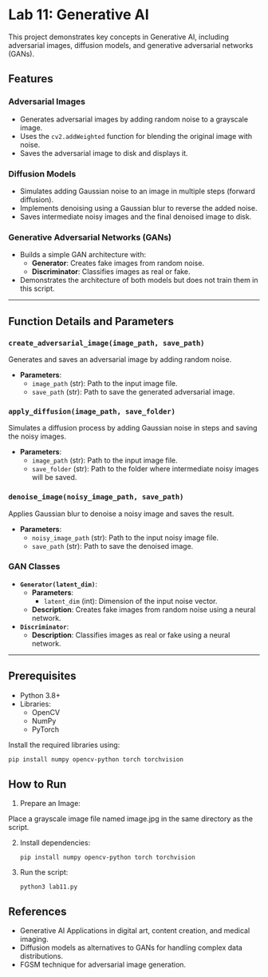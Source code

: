 # Lab 11: Generative AI

This project demonstrates key concepts in Generative AI, including adversarial images, diffusion models, and generative adversarial networks (GANs).

## Features

### Adversarial Images

- Generates adversarial images by adding random noise to a grayscale image.
- Uses the `cv2.addWeighted` function for blending the original image with noise.
- Saves the adversarial image to disk and displays it.

### Diffusion Models

- Simulates adding Gaussian noise to an image in multiple steps (forward diffusion).
- Implements denoising using a Gaussian blur to reverse the added noise.
- Saves intermediate noisy images and the final denoised image to disk.

### Generative Adversarial Networks (GANs)

- Builds a simple GAN architecture with:
  - **Generator**: Creates fake images from random noise.
  - **Discriminator**: Classifies images as real or fake.
- Demonstrates the architecture of both models but does not train them in this script.

---

## Function Details and Parameters

### `create_adversarial_image(image_path, save_path)`

Generates and saves an adversarial image by adding random noise.

- **Parameters**:
  - `image_path` (str): Path to the input image file.
  - `save_path` (str): Path to save the generated adversarial image.

### `apply_diffusion(image_path, save_folder)`

Simulates a diffusion process by adding Gaussian noise in steps and saving the noisy images.

- **Parameters**:
  - `image_path` (str): Path to the input image file.
  - `save_folder` (str): Path to the folder where intermediate noisy images will be saved.

### `denoise_image(noisy_image_path, save_path)`

Applies Gaussian blur to denoise a noisy image and saves the result.

- **Parameters**:
  - `noisy_image_path` (str): Path to the input noisy image file.
  - `save_path` (str): Path to save the denoised image.

### GAN Classes

- **`Generator(latent_dim)`**:
  - **Parameters**:
    - `latent_dim` (int): Dimension of the input noise vector.
  - **Description**: Creates fake images from random noise using a neural network.
- **`Discriminator`**:
  - **Description**: Classifies images as real or fake using a neural network.

---

## Prerequisites

- Python 3.8+
- Libraries:
  - OpenCV
  - NumPy
  - PyTorch

Install the required libraries using:

```bash
pip install numpy opencv-python torch torchvision
```

## How to Run

1. Prepare an Image:

Place a grayscale image file named image.jpg in the same directory as the script.

2. Install dependencies:
   ```
   pip install numpy opencv-python torch torchvision
   ```
3. Run the script:
   ```
   python3 lab11.py
   ```

## References

- Generative AI Applications in digital art, content creation, and medical imaging.
- Diffusion models as alternatives to GANs for handling complex data distributions.
- FGSM technique for adversarial image generation.
